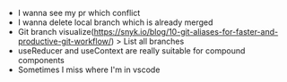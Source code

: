 - I wanna see my pr which conflict
- I wanna delete local branch which is already merged
- Git branch visualize(https://snyk.io/blog/10-git-aliases-for-faster-and-productive-git-workflow/) > List all branches
- useReducer and useContext are really suitable for compound components
- Sometimes I miss where I'm in vscode

